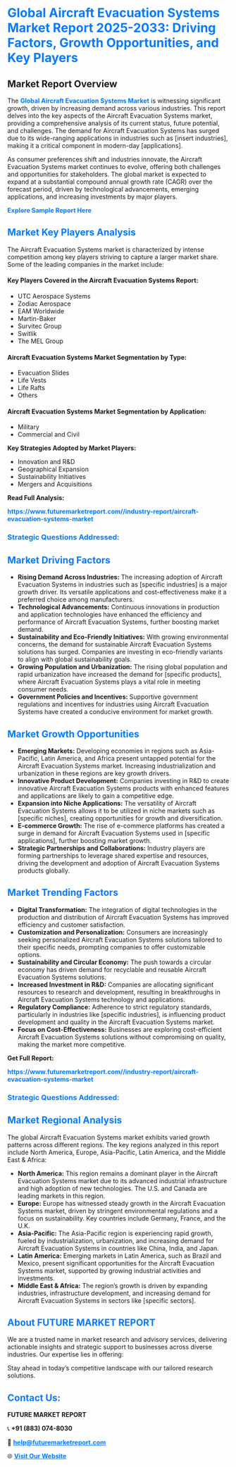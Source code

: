 <h1 style="color: #007BFF;">Global Aircraft Evacuation Systems Market Report 2025-2033: Driving Factors, Growth Opportunities, and Key Players</h1>

<section id="overview">
<h2>Market Report Overview</h2>
<p>The <a href="https://www.futuremarketreport.com//industry-report/aircraft-evacuation-systems-market" style="color: #007BFF; text-decoration: none;"><strong>Global Aircraft Evacuation Systems Market</strong></a> is witnessing significant growth, driven by increasing demand across various industries. This report delves into the key aspects of the Aircraft Evacuation Systems market, providing a comprehensive analysis of its current status, future potential, and challenges. The demand for Aircraft Evacuation Systems has surged due to its wide-ranging applications in industries such as [insert industries], making it a critical component in modern-day [applications].</p>
<p>As consumer preferences shift and industries innovate, the Aircraft Evacuation Systems market continues to evolve, offering both challenges and opportunities for stakeholders. The global market is expected to expand at a substantial compound annual growth rate (CAGR) over the forecast period, driven by technological advancements, emerging applications, and increasing investments by major players.</p>
</section>

<section id="overview">
<p><a href="https://www.futuremarketreport.com//request-sample/reportId=49551" style="color: #007BFF; text-decoration: none;"><strong>Explore Sample Report Here</strong></a></p>
</section>

<section id="key-players">
<h2 style="color: #007BFF;">Market Key Players Analysis</h2>
<p>The Aircraft Evacuation Systems market is characterized by intense competition among key players striving to capture a larger market share. Some of the leading companies in the market include:</p>
<h4>Key Players Covered in the Aircraft Evacuation Systems Report:</h4>
<ul><li>UTC Aerospace Systems</li><li>Zodiac Aerospace</li><li>EAM Worldwide</li><li>Martin-Baker</li><li>Survitec Group</li><li>Switlik</li><li>The MEL Group</li></ul>
<h4>Aircraft Evacuation Systems Market Segmentation by Type:</h4>
<ul><li>Evacuation Slides</li><li>Life Vests</li><li>Life Rafts</li><li>Others</li></ul>

<h4>Aircraft Evacuation Systems Market Segmentation by Application:</h4>
<ul><li>Military</li><li>Commercial and Civil</li></ul>
<p><strong>Key Strategies Adopted by Market Players:</strong></p>
<ul>
<li>Innovation and R&D</li>
<li>Geographical Expansion</li>
<li>Sustainability Initiatives</li>
<li>Mergers and Acquisitions</li>
</ul>
</section>

<section>
<p><strong>Read Full Analysis: </strong></p><a href="https://www.futuremarketreport.com//industry-report/aircraft-evacuation-systems-market" style="color: #007BFF; text-decoration: none;"><strong>https://www.futuremarketreport.com//industry-report/aircraft-evacuation-systems-market</strong></a>
<h3 style="color: #007BFF;">Strategic Questions Addressed:</h3>
</section>

<section id="driving-factors">
<h2 style="color: #007BFF;">Market Driving Factors</h2>
<ul>
<li><strong>Rising Demand Across Industries:</strong> The increasing adoption of Aircraft Evacuation Systems in industries such as [specific industries] is a major growth driver. Its versatile applications and cost-effectiveness make it a preferred choice among manufacturers.</li>
<li><strong>Technological Advancements:</strong> Continuous innovations in production and application technologies have enhanced the efficiency and performance of Aircraft Evacuation Systems, further boosting market demand.</li>
<li><strong>Sustainability and Eco-Friendly Initiatives:</strong> With growing environmental concerns, the demand for sustainable Aircraft Evacuation Systems solutions has surged. Companies are investing in eco-friendly variants to align with global sustainability goals.</li>
<li><strong>Growing Population and Urbanization:</strong> The rising global population and rapid urbanization have increased the demand for [specific products], where Aircraft Evacuation Systems plays a vital role in meeting consumer needs.</li>
<li><strong>Government Policies and Incentives:</strong> Supportive government regulations and incentives for industries using Aircraft Evacuation Systems have created a conducive environment for market growth.</li>
</ul>
</section>

<section id="growth-opportunities">
<h2 style="color: #007BFF;">Market Growth Opportunities</h2>
<ul>
<li><strong>Emerging Markets:</strong> Developing economies in regions such as Asia-Pacific, Latin America, and Africa present untapped potential for the Aircraft Evacuation Systems market. Increasing industrialization and urbanization in these regions are key growth drivers.</li>
<li><strong>Innovative Product Development:</strong> Companies investing in R&D to create innovative Aircraft Evacuation Systems products with enhanced features and applications are likely to gain a competitive edge.</li>
<li><strong>Expansion into Niche Applications:</strong> The versatility of Aircraft Evacuation Systems allows it to be utilized in niche markets such as [specific niches], creating opportunities for growth and diversification.</li>
<li><strong>E-commerce Growth:</strong> The rise of e-commerce platforms has created a surge in demand for Aircraft Evacuation Systems used in [specific applications], further boosting market growth.</li>
<li><strong>Strategic Partnerships and Collaborations:</strong> Industry players are forming partnerships to leverage shared expertise and resources, driving the development and adoption of Aircraft Evacuation Systems products globally.</li>
</ul>
</section>

<section id="trending-factors">
<h2 style="color: #007BFF;">Market Trending Factors</h2>
<ul>
<li><strong>Digital Transformation:</strong> The integration of digital technologies in the production and distribution of Aircraft Evacuation Systems has improved efficiency and customer satisfaction.</li>
<li><strong>Customization and Personalization:</strong> Consumers are increasingly seeking personalized Aircraft Evacuation Systems solutions tailored to their specific needs, prompting companies to offer customizable options.</li>
<li><strong>Sustainability and Circular Economy:</strong> The push towards a circular economy has driven demand for recyclable and reusable Aircraft Evacuation Systems solutions.</li>
<li><strong>Increased Investment in R&D:</strong> Companies are allocating significant resources to research and development, resulting in breakthroughs in Aircraft Evacuation Systems technology and applications.</li>
<li><strong>Regulatory Compliance:</strong> Adherence to strict regulatory standards, particularly in industries like [specific industries], is influencing product development and quality in the Aircraft Evacuation Systems market.</li>
<li><strong>Focus on Cost-Effectiveness:</strong> Businesses are exploring cost-efficient Aircraft Evacuation Systems solutions without compromising on quality, making the market more competitive.</li>
</ul>
</section>

<section>
<p><strong>Get Full Report: </strong></p><a href="https://www.futuremarketreport.com//industry-report/aircraft-evacuation-systems-market" style="color: #007BFF; text-decoration: none;"><strong>https://www.futuremarketreport.com//industry-report/aircraft-evacuation-systems-market</strong></a>
<h3 style="color: #007BFF;">Strategic Questions Addressed:</h3>
</section>


<section id="regional-analysis">
<h2 style="color: #007BFF;">Market Regional Analysis</h2>
<p>The global Aircraft Evacuation Systems market exhibits varied growth patterns across different regions. The key regions analyzed in this report include North America, Europe, Asia-Pacific, Latin America, and the Middle East & Africa:</p>
<ul>
<li><strong>North America:</strong> This region remains a dominant player in the Aircraft Evacuation Systems market due to its advanced industrial infrastructure and high adoption of new technologies. The U.S. and Canada are leading markets in this region.</li>
<li><strong>Europe:</strong> Europe has witnessed steady growth in the Aircraft Evacuation Systems market, driven by stringent environmental regulations and a focus on sustainability. Key countries include Germany, France, and the U.K.</li>
<li><strong>Asia-Pacific:</strong> The Asia-Pacific region is experiencing rapid growth, fueled by industrialization, urbanization, and increasing demand for Aircraft Evacuation Systems in countries like China, India, and Japan.</li>
<li><strong>Latin America:</strong> Emerging markets in Latin America, such as Brazil and Mexico, present significant opportunities for the Aircraft Evacuation Systems market, supported by growing industrial activities and investments.</li>
<li><strong>Middle East & Africa:</strong> The region’s growth is driven by expanding industries, infrastructure development, and increasing demand for Aircraft Evacuation Systems in sectors like [specific sectors].</li>
</ul>
</section>

<footer>
<h2 style="color: #007BFF;">About FUTURE MARKET REPORT</h2>
<p>We are a trusted name in market research and advisory services, delivering actionable insights and strategic support to businesses across diverse industries. Our expertise lies in offering:</p>

<p>Stay ahead in today’s competitive landscape with our tailored research solutions.</p>

<h2 style="color: #007BFF;">Contact Us:</h2>
<p><strong>FUTURE MARKET REPORT</strong></p>
<p>📞 <strong>+91 (883) 074-8030</strong></p>
<p>📧 <strong><a href="mailto:help@futuremarketreport.com" style="color: #007BFF;">help@futuremarketreport.com</a></strong></p>
<p>🌐 <strong><a href="https://www.futuremarketreport.com/" style="color: #007BFF;">Visit Our Website</a></strong></p>
</footer>